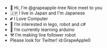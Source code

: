 - 👋 Hi, I'm @grapeapple-tree Nice meet to you 
- 🇯🇵 I live in Japan and I'm Japanese
- 💕 I Love Computer
- 👀 I’m interested in lego, robot and c#
- 🌱 I’m currently learning arduino
- ⚒ I’m making line follower robot
- Please look for Twitter! id:GrapeApple0

<!---
grapeapple-tree/grapeapple-tree is a ✨ special ✨ repository because its `README.md` (this file) appears on your GitHub profile.
You can click the Preview link to take a look at your changes.
--->
